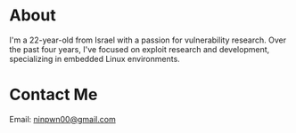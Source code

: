 # About
I'm a 22-year-old from Israel with a passion for vulnerability research. Over
the past four years, I've focused on exploit research and development,
specializing in embedded Linux environments.

# Contact Me

Email: ninpwn00@gmail.com